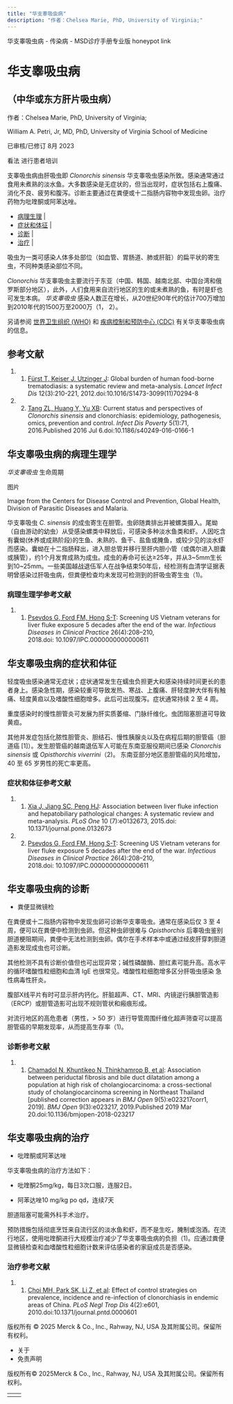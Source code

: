```yaml
---
title: "华支睾吸虫病"
description: "作者：Chelsea Marie, PhD, University of Virginia;"
---
```


﻿华支睾吸虫病 \- 传染病 \- MSD诊疗手册专业版 honeypot link

# 华支睾吸虫病

## （中华或东方肝片吸虫病）

作者：Chelsea Marie, PhD, University of Virginia;

William A. Petri, Jr, MD, PhD, University of Virginia School of Medicine

已审核/已修订 8月 2023

看法 进行患者培训

支睾吸虫病由肝吸虫即 _Clonorchis sinensis_ 华支睾吸虫感染所致。感染通常通过食用未煮熟的淡水鱼。大多数感染是无症状的，但当出现时，症状包括右上腹痛、消化不良、疲劳和腹泻。诊断主要通过在粪便或十二指肠内容物中发现虫卵。治疗药物为吡喹酮或阿苯达唑。

- [病理生理](#病理生理_v1014761_zh) \|
- [症状和体征](#症状和体征_v1014766_zh) \|
- [诊断](#诊断_v1014771_zh) \|
- [治疗](#治疗_v1014782_zh) \|

吸虫为一类可感染人体多处部位（如血管、胃肠道、肺或肝脏）的扁平状的寄生虫，不同种类感染部位不同。

_Clonorchis_ 华支睾吸虫主要流行于东亚（中国、韩国、越南北部、中国台湾和俄罗斯部分地区），此外，人们食用来自流行地区的生的或未煮熟的鱼，有时是虾也可发生本病。 _华支睾吸虫_ 感染人数正在增长，从20世纪90年代的估计700万增加到2010年代的1500万至2000万（1， 2）。

另请参阅 [世界卫生组织 (WHO)](https://www.who.int/news-room/questions-and-answers/item/neglected-tropical-diseases-clonorchiasis) 和 [疾病控制和预防中心 (CDC)](https://www.cdc.gov/dpdx/clonorchiasis/index.html) 有关华支睾吸虫病的信息。

## 参考文献

1. 1. [Fürst T, Keiser J, Utzinger J](https://pubmed.ncbi.nlm.nih.gov/22108757/): Global burden of human food-borne trematodiasis: a systematic review and meta-analysis. _Lancet Infect Dis_ 12(3):210-221, 2012.doi:10.1016/S1473-3099(11)70294-8

2. 2. [Tang ZL, Huang Y, Yu XB](https://www.ncbi.nlm.nih.gov/pmc/articles/PMC4933995/): Current status and perspectives of _Clonorchis sinensis_ and clonorchiasis: epidemiology, pathogenesis, omics, prevention and control. _Infect Dis Poverty_ 5(1):71, 2016.Published 2016 Jul 6.doi:10.1186/s40249-016-0166-1


## 华支睾吸虫病的病理生理学

_华支睾吸虫_ 生命周期



图片

Image from the Centers for Disease Control and Prevention, Global Health, Division of Parasitic Diseases and Malaria.

华支睾吸虫 _C. sinensis_ 的成虫寄生在胆管。虫卵随粪排出并被螺类摄入。尾蚴（自由游动的幼虫）从受感染螺类中释放后，可感染多种淡水鱼类和虾。人因吃含有囊蚴(休养或成熟阶段)的生鱼、未熟的、鱼干、盐鱼或腌鱼，或较少见的淡水虾而感染。囊蚴在十二指肠释出，进入胆总管并移行至肝内胆小管（或偶尔进入胆囊或胰管），约1个月发育成熟为成虫。成虫的寿命可长达≥25年，并从3~5mm生长到10~25mm。一些美国越战退伍军人在战争结束50年后，经检测有血清学证据表明曾感染过肝吸虫病，但粪便检查均未发现可检测到的肝吸虫寄生虫（1)。

### 病理生理学参考文献

1. 1. [Psevdos G, Ford FM, Hong S-T](http://www.ncbi.nlm.nih.gov/pmc/articles/PMC6039373/): Screening US Vietnam veterans for liver fluke exposure 5 decades after the end of the war. _Infectious Diseases in Clinical Practice_ 26(4):208–210, 2018.doi: 10.1097/IPC.0000000000000611


## 华支睾吸虫病的症状和体征

轻度吸虫感染通常无症状；症状通常发生在蠕虫负担更大和感染持续时间更长的患者身上。感染急性期，感染较重可导致发热、寒战、上腹痛、肝轻度肿大伴有有触痛、轻度黄疸以及嗜酸性细胞增多。此后可出现腹泻。症状通常持续 2 至 4 周。

重度感染时的慢性胆管炎可发展为肝实质萎缩、门脉纤维化。虫团阻塞胆道可导致黄疸。

其他并发症包括化脓性胆管炎、胆结石、慢性胰腺炎以及在病程后期的胆管癌（胆道癌 \[1\]）。发生胆管癌的越南退伍军人可能在东南亚服役期间已感染 _Clonorchis sinensis_ 或 _Opisthorchis viverrini_（2)。 东南亚部分地区患胆管癌的风险增加，40 至 65 岁男性的死亡率更高。

### 症状和体征参考文献

1. 1. [Xia J, Jiang SC, Peng HJ](https://www.ncbi.nlm.nih.gov/pubmed/26186510): Association between liver fluke infection and hepatobiliary pathological changes: A systematic review and meta-analysis. _PLoS One_ 10 (7):e0132673, 2015.doi: 10.1371/journal.pone.0132673

2. 2. [Psevdos G, Ford FM, Hong S-T](http://www.ncbi.nlm.nih.gov/pmc/articles/PMC6039373/): Screening US Vietnam veterans for liver fluke exposure 5 decades after the end of the war. _Infectious Diseases in Clinical Practice_ 26(4):208–210, 2018.doi: 10.1097/IPC.0000000000000611


## 华支睾吸虫病的诊断

- 粪便显微镜检


在粪便或十二指肠内容物中发现虫卵可诊断华支睾吸虫。通常在感染后仅 3 至 4 周，便可以在粪便中检测到虫卵。但这种虫卵很难与 _Opisthorchis_ 后睾吸虫鉴别胆道梗阻期间，粪便中无法检测到虫卵。偶尔在手术样本中或通过经皮肝穿刺胆道造影发现成虫也可诊断。

其他检测不具有诊断价值但也可出现异常；碱性磷酸酶、胆红素可能升高。高水平的循环嗜酸性粒细胞和血清 IgE 也很常见。嗜酸性粒细胞增多区分肝吸虫感染 急性病毒性肝炎。

腹部X线平片有时可显示肝内钙化。肝脏超声、CT、MRI、内镜逆行胰胆管造影（ERCP）或胆管造影可出现不规则管状和瘢痕形成。

对流行地区的高危患者（男性，\> 50 岁）进行导管周围纤维化超声筛查可以提高胆管癌的早期发现率，从而提高生存率（1)。

### 诊断参考文献

1. 1. [Chamadol N, Khuntikeo N, Thinkhamrop B, et al](https://www.ncbi.nlm.nih.gov/pmc/articles/PMC6475358/): Association between periductal fibrosis and bile duct dilatation among a population at high risk of cholangiocarcinoma: a cross-sectional study of cholangiocarcinoma screening in Northeast Thailand \[published correction appears in _BMJ Open_ 9(5):e023217corr1, 2019\]. _BMJ Open_ 9(3):e023217, 2019.Published 2019 Mar 20.doi:10.1136/bmjopen-2018-023217


## 华支睾吸虫病的治疗

- 吡喹酮或阿苯达唑


华支睾吸虫病的治疗方法如下：

- 吡喹酮25mg/kg，每日3次口服，连服2日。

- 阿苯达唑10 mg/kg po qd，连续7天


胆道阻塞可能需外科手术治疗。

预防措施包括彻底烹饪来自流行区的淡水鱼和虾，而不是生吃，腌制或泡酒。在流行地区，使用吡喹酮进行大规模治疗减少了华支睾吸虫病的负担（1)。应通过粪便显微镜检查和血嗜酸性粒细胞计数来评估感染者的家庭成员是否感染。

### 治疗参考文献

1. 1. [Choi MH, Park SK, Li Z, et al](https://www.ncbi.nlm.nih.gov/pmc/articles/PMC2821909/): Effect of control strategies on prevalence, incidence and re-infection of clonorchiasis in endemic areas of China. _PLoS Negl Trop Dis_ 4(2):e601, 2010.doi:10.1371/journal.pntd.0000601




版权所有 © 2025
Merck & Co., Inc., Rahway, NJ, USA 及其附属公司。保留所有权利。

- 关于
- 免责声明

版权所有© 2025Merck & Co., Inc., Rahway, NJ, USA 及其附属公司。保留所有权利。

|     |     |
| --- | --- |
|  |  |